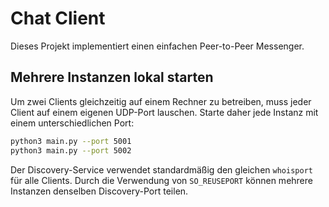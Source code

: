 # Chat Client

Dieses Projekt implementiert einen einfachen Peer-to-Peer Messenger.

## Mehrere Instanzen lokal starten

Um zwei Clients gleichzeitig auf einem Rechner zu betreiben, muss jeder Client auf einem eigenen UDP-Port lauschen. Starte daher jede Instanz mit einem unterschiedlichen Port:

```bash
python3 main.py --port 5001
python3 main.py --port 5002
```

Der Discovery-Service verwendet standardmäßig den gleichen `whoisport` für alle Clients. Durch die Verwendung von `SO_REUSEPORT` können mehrere Instanzen denselben Discovery-Port teilen.
